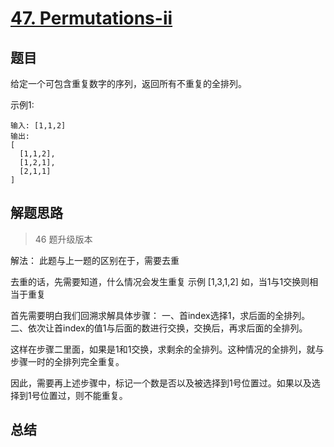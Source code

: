 # [47. Permutations-ii](https://leetcode-cn.com/problems/permutations-ii/)

## 题目
给定一个可包含重复数字的序列，返回所有不重复的全排列。

示例1:

```
输入: [1,1,2]
输出:
[
  [1,1,2],
  [1,2,1],
  [2,1,1]
]
```


## 解题思路

> 46 题升级版本

解法： 此题与上一题的区别在于，需要去重

去重的话，先需要知道，什么情况会发生重复
示例 [1,3,1,2] 如，当1与1交换则相当于重复

首先需要明白我们回溯求解具体步骤：
一、首index选择1，求后面的全排列。
二、依次让首index的值1与后面的数进行交换，交换后，再求后面的全排列。

这样在步骤二里面，如果是1和1交换，求剩余的全排列。这种情况的全排列，就与步骤一时的全排列完全重复。

因此，需要再上述步骤中，标记一个数是否以及被选择到1号位置过。如果以及选择到1号位置过，则不能重复。




## 总结